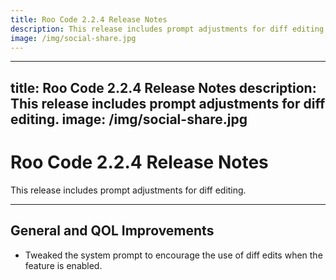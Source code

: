 ```yaml
---
title: Roo Code 2.2.4 Release Notes
description: This release includes prompt adjustments for diff editing.
image: /img/social-share.jpg
---
```


---
title: Roo Code 2.2.4 Release Notes
description: This release includes prompt adjustments for diff editing.
image: /img/social-share.jpg
---

# Roo Code 2.2.4 Release Notes

This release includes prompt adjustments for diff editing.

---

## General and QOL Improvements

*   Tweaked the system prompt to encourage the use of diff edits when the feature is enabled.